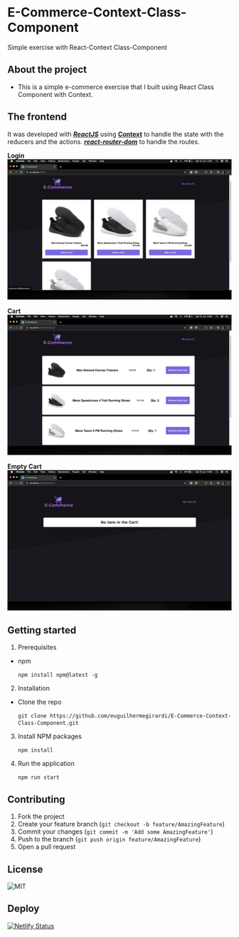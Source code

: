 # E-Commerce-Context-Class-Component
Simple exercise with React-Context Class-Component

## About the project

- This is a simple e-commerce exercise that I built using React Class Component with Context. 

## The frontend

It was developed with [**_ReactJS_**](https://reactjs.org/) using [**Context**](https://reactjs.org/docs/context.html) to handle the state with the reducers and the actions.
[**_react-router-dom_**](https://www.npmjs.com/package/react-router-dom) to handle the routes.

**Login**
![home](.github/home.png)

**Cart**
![cart-page](.github/cart.png)

**Empty Cart**
![empty-cart](.github/empty-cart.png)

## Getting started

1.  Prerequisites

- npm

      npm install npm@latest -g

2. Installation

- Clone the repo

      git clone https://github.com/euguilhermegirardi/E-Commerce-Context-Class-Component.git

3. Install NPM packages

       npm install

4. Run the application

       npm run start

## Contributing

1.  Fork the project
2.  Create your feature branch (`git checkout -b feature/AmazingFeature`)
3.  Commit your changes (`git commit -m 'Add some AmazingFeature'`)
4.  Push to the branch (`git push origin feature/AmazingFeature`)
5.  Open a pull request

## License

![MIT](https://img.shields.io/badge/License-MIT-blue.svg)

## Deploy
[![Netlify Status](https://api.netlify.com/api/v1/badges/91cba604-ef2f-4198-a419-65955167b6cb/deploy-status)](https://app.netlify.com/sites/e-commerce-class-component-context/deploys)
